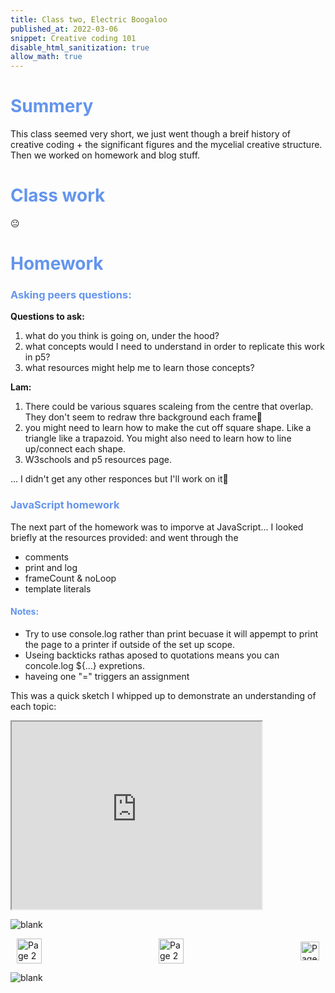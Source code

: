 ```yaml
---
title: Class two, Electric Boogaloo
published_at: 2022-03-06
snippet: Creative coding 101
disable_html_sanitization: true
allow_math: true
---
```


<h1 style="color:CornflowerBlue;">Summery</h1>

This class seemed very short, we just went though a breif history of creative coding + the significant figures and the mycelial creative structure. Then we worked on homework and blog stuff.

<h1 style="color:CornflowerBlue;">Class work</h1>
😐

<h1 style="color:CornflowerBlue;">Homework</h1>

<h3 style="color:CornflowerBlue;">Asking peers questions:</h3>

**Questions to ask:**
1. what do you think is going on, under the hood?
2. what concepts would I need to understand in order to replicate this work in p5?
3. what resources might help me to learn those concepts?

**Lam:**
1. There could be various squares scaleing from the centre that overlap. They don't seem to redraw thre background each frame🤔
2. you might need to learn how to make the cut off square shape. Like a triangle like a trapazoid. You might also need to learn how to line up/connect each shape.
3. W3schools and p5 resources page.

... I didn't get any other responces but I'll work on it👀

<h3 style="color:CornflowerBlue;">JavaScript homework</h3>

The next part of the homework was to imporve at JavaScript... 
I looked briefly at the resources provided: and went through the 
- comments
- print and log
- frameCount & noLoop
- template literals

<h4 style="color:CornflowerBlue;">Notes:</h4>

- Try to use console.log rather than print becuase it will appempt to print the page to a printer if outside of the set up scope.
- Useing backticks rathas aposed to quotations means you can concole.log ${...} expretions.
- haveing one "=" triggers an assignment 

This was a quick sketch I whipped up to demonstrate an understanding of each topic:
<iframe src="https://editor.p5js.org/POP161516/full/BZ5I14iuA"   width="400" height="300" aline="middle" >  </iframe>




![blank](/Images/w1/blankpng.png)

<style>
.container {
    display: flex;
    justify-content: space-between;
    align-items: center;
    padding: 0 10px; /* Optional: Add some padding if needed */
}

.button {
    display: flex;
    align-items: center;
    /* Add additional styling for buttons if needed */
}

.button img {
    display: block;
}
</style>


<body>
    <div class="container">
        <a href="/01-first-blog-post" class="button middle">
            <img id= "home_id" src="/Images/Buttons/Back.png" width="40" height="40" alt="Page 2">
        <a href="/" class="button middle">
            <img id= "home_id" src="/Images/Buttons/Home.png" width="40" height="40" alt="Page 2">
        </a>
        <a href="/03-introductions" class="button right">
            <img id= "next_id" src="/Images/Buttons/Forward.png" width="30" height="30" alt="Page 3">
        </a>
    </div>
</body>

![blank](/Images/w1/blankpng.png)
